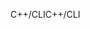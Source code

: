 <span data-ttu-id="2cacb-101">C++/CLI</span><span class="sxs-lookup"><span data-stu-id="2cacb-101">C++/CLI</span></span>